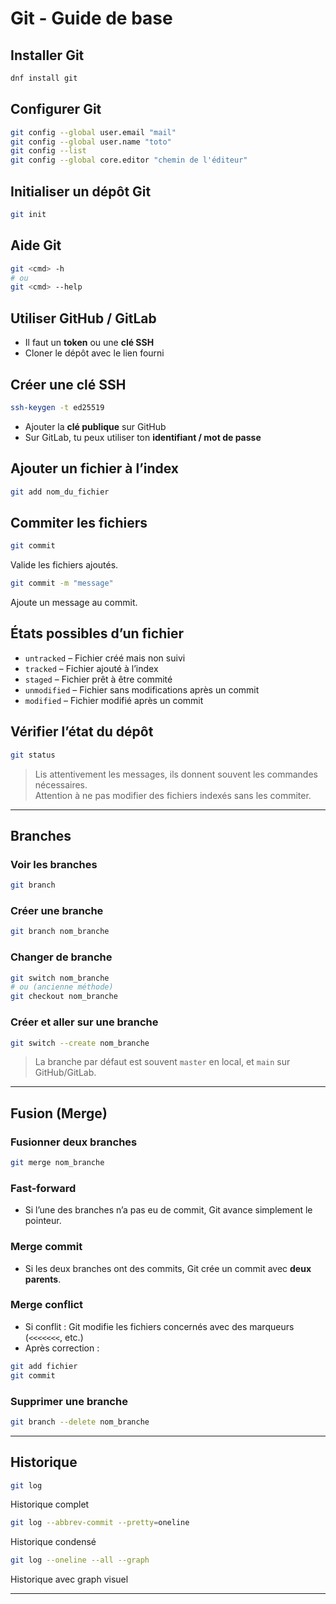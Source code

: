 # Git - Guide de base

## Installer Git  
```bash
dnf install git
```

## Configurer Git  
```bash
git config --global user.email "mail"
git config --global user.name "toto"
git config --list
git config --global core.editor "chemin de l'éditeur"
```

## Initialiser un dépôt Git  
```bash
git init
```

## Aide Git  
```bash
git <cmd> -h
# ou
git <cmd> --help
```

## Utiliser GitHub / GitLab  
- Il faut un **token** ou une **clé SSH**  
- Cloner le dépôt avec le lien fourni  

## Créer une clé SSH  
```bash
ssh-keygen -t ed25519
```
- Ajouter la **clé publique** sur GitHub  
- Sur GitLab, tu peux utiliser ton **identifiant / mot de passe**

## Ajouter un fichier à l’index  
```bash
git add nom_du_fichier
```

## Commiter les fichiers  
```bash
git commit
```
Valide les fichiers ajoutés.  
```bash
git commit -m "message"
```
Ajoute un message au commit.

## États possibles d’un fichier  
- `untracked` – Fichier créé mais non suivi  
- `tracked` – Fichier ajouté à l’index  
- `staged` – Fichier prêt à être commité  
- `unmodified` – Fichier sans modifications après un commit  
- `modified` – Fichier modifié après un commit

## Vérifier l’état du dépôt  
```bash
git status
```
> Lis attentivement les messages, ils donnent souvent les commandes nécessaires.  
> Attention à ne pas modifier des fichiers indexés sans les commiter.

---

## Branches

### Voir les branches  
```bash
git branch
```

### Créer une branche  
```bash
git branch nom_branche
```

### Changer de branche  
```bash
git switch nom_branche
# ou (ancienne méthode)
git checkout nom_branche
```

### Créer et aller sur une branche  
```bash
git switch --create nom_branche
```

> La branche par défaut est souvent `master` en local, et `main` sur GitHub/GitLab.

---

## Fusion (Merge)

### Fusionner deux branches  
```bash
git merge nom_branche
```

### Fast-forward  
- Si l’une des branches n’a pas eu de commit, Git avance simplement le pointeur.

### Merge commit  
- Si les deux branches ont des commits, Git crée un commit avec **deux parents**.

### Merge conflict  
- Si conflit : Git modifie les fichiers concernés avec des marqueurs (`<<<<<<<`, etc.)  
- Après correction :  
```bash
git add fichier
git commit
```

### Supprimer une branche  
```bash
git branch --delete nom_branche
```

---

## Historique

```bash
git log
```
Historique complet  

```bash
git log --abbrev-commit --pretty=oneline
```
Historique condensé  

```bash
git log --oneline --all --graph
```
Historique avec graph visuel

---
